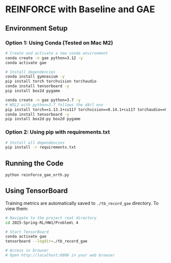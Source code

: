 # REINFORCE with Baseline and GAE

## Environment Setup

### Option 1: Using Conda (Tested on Mac M2)

```bash
# Create and activate a new conda environment
conda create -n gae python=3.12 -y
conda activate gae

# Install dependencies
conda install gymnasium -y
pip install torch torchvision torchaudio
conda install tensorboard -y
pip install box2d pygame

conda create -n gae python=3.7 -y
# WSL2 with python=3.7 follows the d4rl env
pip install torch==1.13.1+cu117 torchvision==0.14.1+cu117 torchaudio==0.13.1 --index-url https://download.pytorch.org/whl/cu117
conda install tensorboard -y
pip install box2d-py box2d pygame
```

### Option 2: Using pip with requirements.txt

```bash
# Install all dependencies
pip install -r requirements.txt
```

## Running the Code

```bash
python reinforce_gae_orth.py
```

## Using TensorBoard

Training metrics are automatically saved to `./tb_record_gae` directory. To view them:

```bash
# Navigate to the project root directory
cd 2025-Spring-RL/HW1/Problem\ 4

# Start TensorBoard
conda activate gae
tensorboard --logdir=./tb_record_gae

# Access in browser
# Open http://localhost:6006 in your web browser
```
